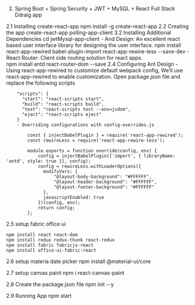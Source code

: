 2. Spring Boot + Spring Security + JWT + MySQL + React Full Stack Ddraig app

2.1 Installing create-react-app
		npm install -g create-react-app
2.2 Creating the app
		create-react-app polling-app-client
3.2 Installing Additional Dependencies
			cd jwtMysql-app-client
		- And Design: An excellent react based user interface library for designing the user interface.
			npm install react-app-rewired babel-plugin-import react-app-rewire-less --save-dev
		- React Router: Client side routing solution for react apps.			
			npm install antd react-router-dom --save
2.4 Configuring Ant Design
		- Using react-app-rewired to customize default webpack config, We’ll use react-app-rewired to enable customization. Open package.json file and replace the following scripts
		
		"scripts": {
		  "start": "react-scripts start",
		  "build": "react-scripts build",
		  "test": "react-scripts test --env=jsdom",
		  "eject": "react-scripts eject"
		}
		- Overriding configurations with config-overrides.js
		
			const { injectBabelPlugin } = require('react-app-rewired');
			const rewireLess = require('react-app-rewire-less');

			module.exports = function override(config, env) {
				config = injectBabelPlugin(['import', { libraryName: 'antd', style: true }], config);
				config = rewireLess.withLoaderOptions({
				  modifyVars: {
					  "@layout-body-background": "#FFFFFF",
					  "@layout-header-background": "#FFFFFF",
					  "@layout-footer-background": "#FFFFFF"
				  },
				  javascriptEnabled: true
				})(config, env);
				return config;
			};
2.5 setup fabric office ui
	
	npm install react react-dom
	npm install redux redux-thunk react-redux
	npm install fabric fabricjs-react
	npm install office-ui-fabric-react
	
2.6 setup materia date picker
	npm install @material-ui/core
	
2.7 setup canvas paint 
	npm i react-canvas-paint
	
2.8 Create the package.json file
	npm init --y
			
2.9 Running App
		npm start
		